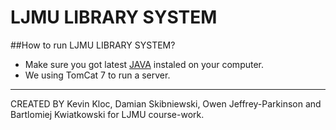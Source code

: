 # LJMU LIBRARY SYSTEM
##How to run LJMU LIBRARY SYSTEM?
 * Make sure you got latest [JAVA](https://www.java.com/en/download/) instaled on your computer.
 * We using TomCat 7 to run a server.
---------------------------------------------------------------------------------------------------------------------
CREATED BY Kevin Kloc, Damian Skibniewski, Owen Jeffrey-Parkinson and Bartlomiej Kwiatkowski for LJMU course-work.
